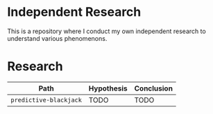# Independent Research

This is a repository where I conduct my own independent research to understand various phenomenons.

# Research

| Path                   | Hypothesis | Conclusion |
| ---------------------- | ---------- | ---------- |
| `predictive-blackjack` | TODO       | TODO       |
